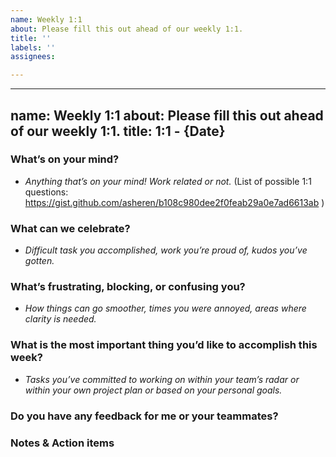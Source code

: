 ```yaml
---
name: Weekly 1:1
about: Please fill this out ahead of our weekly 1:1.
title: ''
labels: ''
assignees: 

---
```


---
name: Weekly 1:1
about: Please fill this out ahead of our weekly 1:1.
title: 1:1 - {Date}
---
### What’s on your mind?
- _Anything that’s on your mind! Work related or not._ (List of possible 1:1 questions: https://gist.github.com/asheren/b108c980dee2f0feab29a0e7ad6613ab )

### What can we celebrate?
- _Difficult task you accomplished, work you’re proud of, kudos you’ve gotten._


### What’s frustrating, blocking, or confusing you?
- _How things can go smoother, times you were annoyed, areas where clarity is needed._


### What is the most important thing you’d like to accomplish this week?
- _Tasks you’ve committed to working on within your team’s radar or within your own project plan or based on your personal goals._


### Do you have any feedback for me or your teammates?

### Notes & Action items
